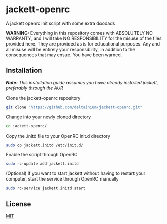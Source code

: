 # jackett-openrc


A jackett openrc init script with some extra doodads

**WARNING:** Everything in this repository comes with ABSOLUTELY NO WARRANTY, and I will take NO RESPONSIBILITY for the misuse of the files provided here. They are provided as is for educational purposes. Any and all misuse will be entirely your responsibility, in addition to the consequences that may ensue. You have been warned.

## Installation
***Note:** This installation guide assumes you have already installed jackett, preferably through the AUR*

Clone the jackett-openrc repository

```bash
git clone "https://github.com/deltainium/jackett-openrc.git"
```
Change into your newly cloned directory
```bash
cd jackett-openrc/
```
Copy the .initd file to your OpenRC init.d directory
```bash
sudo cp jackett.initd /etc/init.d/
```
Enable the script through OpenRC
```bash
sudo rc-update add jackett.initd
```
(Optional) If you want to start jackett without having to restart your computer, start the service through OpenRC manually
```bash
sudo rc-service jackett.initd start
```


## License

[MIT](https://choosealicense.com/licenses/mit/)
